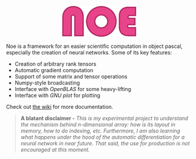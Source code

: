 <div align="center">
<img src="assets/noe-txt.png" alt="logo" width="200px"></img>
</div>

Noe is a framework for an easier scientific computation in object pascal, especially the creation of neural networks. Some of its key features:
- Creation of arbitrary rank tensors
- Automatic gradient computation
- Support of some matrix and tensor operations
- Numpy-style broadcasting
- Interface with *OpenBLAS* for some heavy-lifting
- Interface with *GNU plot* for plotting

Check out [the wiki](https://github.com/ariaghora/noe/wiki) for more documentation.

> **A blatant disclaimer -** *This is my experimental project to understand the mechanism behind n-dimensional array: how is its layout in memory, how to do indexing, etc. Furthermore, I am also learning what happens under the hood of the automatic differentiation for a neural network in near future. That said, the use for production is not encouraged at this moment.*
